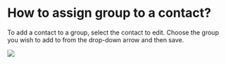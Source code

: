 # How to assign group to a contact?

<p class="no-margin">To add a contact to a group, select the contact to edit. Choose the group you wish to add to from the drop-down arrow and then save.</p>
<p class="no-margin"></p>
<div class="intercom-container"><img src="/assets/img/teams-pro/image_79.png"></div>

<Hubspot />


